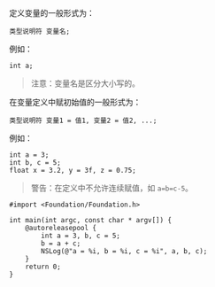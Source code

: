 定义变量的一般形式为：

```
类型说明符 变量名;
```

例如：

```objc
int a;
```

>   注意：变量名是区分大小写的。

在变量定义中赋初始值的一般形式为：

```
类型说明符 变量1 = 值1, 变量2 = 值2, ...;
```

例如：

```objc
int a = 3;
int b, c = 5;
float x = 3.2, y = 3f, z = 0.75;
```

>   警告：在定义中不允许连续赋值，如 `a=b=c-5`。

```objc
#import <Foundation/Foundation.h>

int main(int argc, const char * argv[]) {
    @autoreleasepool {
        int a = 3, b, c = 5;
        b = a + c;
        NSLog(@"a = %i, b = %i, c = %i", a, b, c);
    }
    return 0;
}
```

